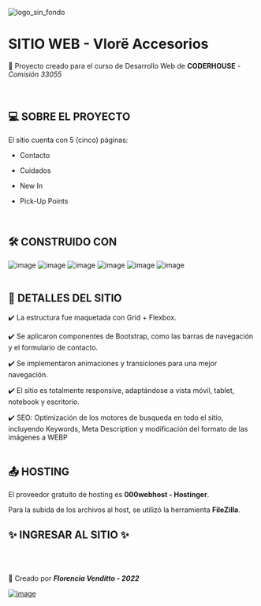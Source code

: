 ![logo_sin_fondo](https://user-images.githubusercontent.com/113950988/198096120-17a50bc3-94c6-4b46-afc0-2c567aded309.png)

# SITIO WEB - Vlorë Accesorios

:file_folder: Proyecto creado para el curso de Desarrollo Web de **CODERHOUSE** - *Comisión 33055* <br />
<br />
<br />

## :computer: SOBRE EL PROYECTO

El sitio cuenta con 5 (cinco) páginas:

- Contacto

- Cuidados

- New In

- Pick-Up Points<br />
<br />


## :hammer_and_wrench: CONSTRUIDO CON

![image](https://user-images.githubusercontent.com/113950988/198115313-efae64cf-99df-4b6d-9d6f-b39a356aeb9d.png)
![image](https://user-images.githubusercontent.com/113950988/198115445-c7b64a15-d3bd-437f-a064-9430873921d1.png)
![image](https://user-images.githubusercontent.com/113950988/198115541-61316fce-ebef-4774-9d5b-1c0509d0986a.png)
![image](https://user-images.githubusercontent.com/113950988/198113561-8cb0c61c-e09d-491f-bcd3-0ddab05ef73c.png)
![image](https://img.shields.io/badge/VSCode-0078D4?style=for-the-badge&logo=visual%20studio%20code&logoColor=white)
![image](https://img.shields.io/badge/Adobe%20Photoshop-31A8FF?style=for-the-badge&logo=Adobe%20Photoshop&logoColor=black)<br />
<br />


## :page_facing_up: DETALLES DEL SITIO

:heavy_check_mark: La estructura fue maquetada con Grid + Flexbox.

:heavy_check_mark: Se aplicaron componentes de Bootstrap, como las barras de navegación y el formulario de contacto. 

:heavy_check_mark: Se implementaron animaciones y transiciones para una mejor navegación. 

:heavy_check_mark: El sitio es totalmente responsive, adaptándose a vista móvil, tablet, notebook y escritorio.

:heavy_check_mark: SEO: Optimización de los motores de busqueda en todo el sitio, incluyendo Keywords, Meta Description y modificación del formato de las imágenes a WEBP<br />
<br />


## :outbox_tray: HOSTING

El proveedor gratuito de hosting es **000webhost - Hostinger**.

Para la subida de los archivos al host, se utilizó la herramienta **FileZilla**.

:sparkles: **INGRESAR AL SITIO** :sparkles:<br />
<br />
<br />
----------------------------------------------------------------------------------------------------------------------------------------------------------------------------

:sparkling_heart: Creado por ***Florencia Venditto - 2022***

[![image](https://img.shields.io/badge/Gmail-D14836?style=for-the-badge&logo=gmail&logoColor=white)](mailto:florencialdanavenditto@gmail.com)

